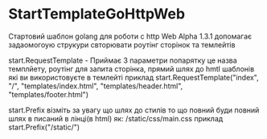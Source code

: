 # StartTemplateGoHttpWeb
Стартовий шаблон golang для роботи с http Web
Alpha 1.3.1
допомагає задаомогоую струкури свторювати роутінг сторінок та темлейтів

start.RequestTemplate - Приймає 3 параметри попарятку це назва темплйету, роутінг для запита сторінка, прямий шлях до hmtl шаблонів які ви використовуєте в темлейті
приклад 	start.RequestTemplate("index", "/", "templates/index.html", "templates/header.html", "templates/footer.html")

start.Prefix візміть за увагу що шлях до стилів то що повний буди повний шлях в писаний в лінці(в html) як: /static/css/main.css
приклад start.Prefix("/static/")
